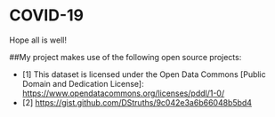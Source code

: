 # COVID-19
Hope all is well!

##My project makes use of the following open source projects:

- [1] This dataset is licensed under the Open Data Commons [Public Domain and Dedication License]: https://www.opendatacommons.org/licenses/pddl/1-0/
- [2] https://gist.github.com/DStruths/9c042e3a6b66048b5bd4

